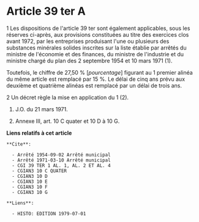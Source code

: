# Article 39 ter A

1  Les dispositions de l'article 39 ter sont également applicables, sous les réserves ci-après, aux provisions constituées au
titre des exercices clos avant 1972, par les entreprises produisant l'une ou plusieurs des substances minérales solides
inscrites sur la liste établie par arrêtés du ministre de l'économie et des finances, du ministre de l'industrie et du
ministre chargé du plan des 2 septembre 1954 et 10 mars 1971 (1).

Toutefois, le chiffre de 27,50 % [*pourcentage*] figurant au 1 premier alinéa du même article est remplacé par 15 %. Le délai
de cinq ans prévu aux deuxième et quatrième alinéas est remplacé par un délai de trois ans.

2  Un décret règle la mise en application du 1 (2).

1)  J.O. du 21 mars 1971.

2)  Annexe III, art. 10 C quater et 10 D à 10 G.

**Liens relatifs à cet article**

	**Cite**:

	  - Arrêté 1954-09-02 Arrêté municipal
	  - Arrêté 1971-03-10 Arrêté municipal
	  - CGI 39 TER 1 AL. 1, AL. 2 ET AL. 4
	  - CGIAN3 10 C QUATER
	  - CGIAN3 10 D
	  - CGIAN3 10 E
	  - CGIAN3 10 F
	  - CGIAN3 10 G

	**Liens**:

	  - HISTO: EDITION 1979-07-01
